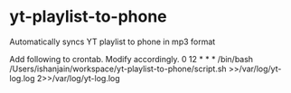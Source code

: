 # yt-playlist-to-phone
Automatically syncs YT playlist to phone in mp3 format

Add following to crontab. Modify accordingly.
0 12 * * * /bin/bash /Users/ishanjain/workspace/yt-playlist-to-phone/script.sh  >>/var/log/yt-log.log 2>>/var/log/yt-log.log
